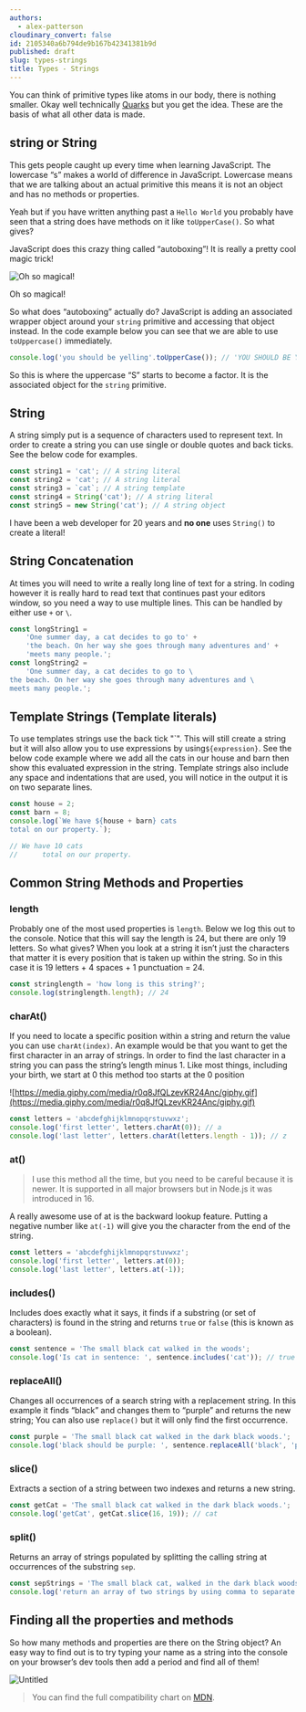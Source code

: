 ```yaml
---
authors:
  - alex-patterson
cloudinary_convert: false
id: 2105340a6b794de9b167b42341381b9d
published: draft
slug: types-strings
title: Types - Strings
---
```


You can think of primitive types like atoms in our body, there is nothing smaller. Okay well technically [Quarks](<https://www.sciencenewsforstudents.org/article/scientists-say-quark#:~:text=Quark%20(noun%2C%20%E2%80%9CKWARK%E2%80%9D)&text=Subatomic%20means%20%E2%80%9Csmaller%20than%20an,even%20smaller%20particles%20called%20quarks.>) but you get the idea. These are the basis of what all other data is made.

## string or String

This gets people caught up every time when learning JavaScript. The lowercase “s” makes a world of difference in JavaScript. Lowercase means that we are talking about an actual primitive this means it is not an object and has no methods or properties.

Yeah but if you have written anything past a `Hello World` you probably have seen that a string does have methods on it like `toUpperCase()`. So what gives?

JavaScript does this crazy thing called “autoboxing”! It is really a pretty cool magic trick!

![Oh so magical!](https://media.giphy.com/media/3o84U6421OOWegpQhq/giphy.gif)

Oh so magical!

So what does “autoboxing” actually do? JavaScript is adding an associated wrapper object around your `string` primitive and accessing that object instead. In the code example below you can see that we are able to use `toUppercase()` immediately.

```jsx
console.log('you should be yelling'.toUpperCase()); // 'YOU SHOULD BE YELLING'
```

So this is where the uppercase “S” starts to become a factor. It is the associated object for the `string` primitive.

## String

A string simply put is a sequence of characters used to represent text. In order to create a string you can use single or double quotes and back ticks. See the below code for examples.

```jsx
const string1 = 'cat'; // A string literal
const string2 = 'cat'; // A string literal
const string3 = `cat`; // A string template
const string4 = String('cat'); // A string literal
const string5 = new String('cat'); // A string object
```

I have been a web developer for 20 years and **no one** uses `String()` to create a literal!

## String Concatenation

At times you will need to write a really long line of text for a string. In coding however it is really hard to read text that continues past your editors window, so you need a way to use multiple lines. This can be handled by either use `+` or `\`.

```jsx
const longString1 =
	'One summer day, a cat decides to go to' +
	'the beach. On her way she goes through many adventures and' +
	'meets many people.';
const longString2 =
	'One summer day, a cat decides to go to \
the beach. On her way she goes through many adventures and \
meets many people.';
```

## Template Strings **(Template literals)**

To use templates strings use the back tick "\`". This will still create a string but it will also allow you to use expressions by using`${expression}`. See the below code example where we add all the cats in our house and barn then show this evaluated expression in the string. Template strings also include any space and indentations that are used, you will notice in the output it is on two separate lines.

```jsx
const house = 2;
const barn = 8;
console.log(`We have ${house + barn} cats 
total on our property.`);

// We have 10 cats
//      total on our property.
```

## Common String Methods and Properties

### length

Probably one of the most used properties is `length`. Below we log this out to the console. Notice that this will say the length is 24, but there are only 19 letters. So what gives? When you look at a string it isn’t just the characters that matter it is every position that is taken up within the string. So in this case it is 19 letters + 4 spaces + 1 punctuation = 24.

```jsx
const stringlength = 'how long is this string?';
console.log(stringlength.length); // 24
```

### charAt()

If you need to locate a specific position within a string and return the value you can use `charAt(index)`. An example would be that you want to get the first character in an array of strings. In order to find the last character in a string you can pass the string’s length minus 1. Like most things, including your birth, we start at 0 this method too starts at the 0 position

![https://media.giphy.com/media/r0q8JfQLzevKR24Anc/giphy.gif](https://media.giphy.com/media/r0q8JfQLzevKR24Anc/giphy.gif)

```jsx
const letters = 'abcdefghijklmnopqrstuvwxz';
console.log('first letter', letters.charAt(0)); // a
console.log('last letter', letters.charAt(letters.length - 1)); // z
```

### at()

> I use this method all the time, but you need to be careful because it is newer. It is supported in all major browsers but in Node.js it was introduced in 16.

A really awesome use of at is the backward lookup feature. Putting a negative number like `at(-1)` will give you the character from the end of the string.

```jsx
const letters = 'abcdefghijklmnopqrstuvwxz';
console.log('first letter', letters.at(0));
console.log('last letter', letters.at(-1));
```

### includes()

Includes does exactly what it says, it finds if a substring (or set of characters) is found in the string and returns `true` or `false` (this is known as a boolean).

```jsx
const sentence = 'The small black cat walked in the woods';
console.log('Is cat in sentence: ', sentence.includes('cat')); // true
```

### replaceAll()

Changes all occurrences of a search string with a replacement string. In this example it finds “black” and changes them to “purple” and returns the new string; You can also use `replace()` but it will only find the first occurrence.

```jsx
const purple = 'The small black cat walked in the dark black woods.';
console.log('black should be purple: ', sentence.replaceAll('black', 'purple'));
```

### slice()

Extracts a section of a string between two indexes and returns a new string.

```jsx
const getCat = 'The small black cat walked in the dark black woods.';
console.log('getCat', getCat.slice(16, 19)); // cat
```

### split()

Returns an array of strings populated by splitting the calling string at occurrences of the substring `sep`.

```jsx
const sepStrings = 'The small black cat, walked in the dark black woods.';
console.log('return an array of two strings by using comma to separate:', sepStrings.split(',')); // ['The small black cat', 'walked in the dark black woods.']
```

## Finding all the properties and methods

So how many methods and properties are there on the String object? An easy way to find out is to try typing your name as a string into the console on your browser’s dev tools then add a period and find all of them!

![Untitled](https://media.codingcat.dev/image/upload/v1657636587/main-codingcatdev-photo/f6a4b482-e646-44aa-bdc0-6b9fc2f4e06a.png)

> You can find the full compatibility chart on [MDN](https://developer.mozilla.org/en-US/docs/Web/JavaScript/Reference/Global_Objects/String#browser_compatibility).
